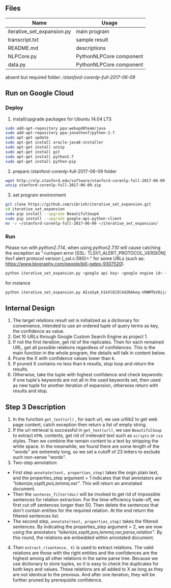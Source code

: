 ## Files
Name | Usage
--- | ---
iterative_set_expansion.py | main program
transcript.txt | sample result
README.md | descriptions
NLPCore.py | PythonNLPCore component
data.py | PythonNLPCore component

absent but required folder:
*/stanford-corenlp-full-2017-06-09*

## Run on Google Cloud
### Deploy
1. install/upgrade packages for Ubuntu 14.04 LTS
```bash
sudo add-apt-repository ppa:webupd8team/java
sudo add-apt-repository ppa:jonathonf/python-2.7
sudo apt-get update
sudo apt-get install oracle-java8-installer
sudo apt-get install unzip
sudo apt-get install git
sudo apt-get install python2.7
sudo apt-get install python-pip
```
2. prepare /stanford-corenlp-full-2017-06-09 folder
```bash
wget http://nlp.stanford.edu/software/stanford-corenlp-full-2017-06-09.zip
unzip stanford-corenlp-full-2017-06-09.zip 
```
3. set program environment
```bash
git clone https://github.com/vibrioh/iterative_set_expansion.git
cd iterative_set_expansion
sudo pip install --upgrade BeautifulSoup4
sudo pip install --upgrade google-api-python-client
mv -v ~/stanford-corenlp-full-2017-06-09 ~/iterative_set_expansion/
```
### Run
Please run with *python2.7.14*, when using *python2.7.10* will cause catching the exception as "<urlopen error [SSL: TLSV1_ALERT_PROTOCOL_VERSION] tlsv1 alert protocol version (_ssl.c:590)>." for some URLs (such as: https://www.biography.com/people/bill-gates-9307520).
```bash
python iterative_set_expansion.py <google api key> <google engine id> <r> <t> <q> <k>
```
for instance
```bash
python iterative_set_expansion.py AIzaSyA_h1kXl0JIC4d2RAkeq-VRWMTbVOijrwA 015239954879085458485:jvjbixbxjiu 4 0.35 "bill gates microsoft" 10
```

## Internal Design
1. The target relations result set is initialized as a dictionary for convenience, intended to use an ordered tuple of query terms as key, the confidence as value.
2. Get 10 URLs through Google Custom Search Engine as project 1.
3. If not the first iteration, get rid of the replicates. Then for each remained URL, get all possible relations regardless of confidences. This is the main function in the whole program, the details will talk in content below.
4. Prune the X with confidence values lower than k.
5. If pruned X contains no less than k results, stop loop and return the results. 
6. Otherwise, take the tuple with highest confidence and check keywords: if one tuple's keywords are not all in the used keywords set, then used as new tuple for another iteration of expansion, otherwise return with results and stop.

## Step 3 Description
1. In the function `get_text(url)` , for each url, we use urllib2 to get web page content, catch exception then return a list of empty string.
2. If the url retrieval is successful in `get_text(url)`, we use `BeautifulSoup` to extract `HTML` contents, get rid of irrelevant text such as `scripts` or `css` styles. Then we combine the remain content to a text by stripping the white space. In the meanwhile, we found there are some length of the "words" are extremely long, so we set a cutoff of 23 letters to exclude such non-sense "words".
3. Two-step annotation:
* First step `annotate(text, properties_step)` takes the orgin plain text, and the properties_step argument = 1 indicates that that annotators are *"tokenize,ssplit,pos,lemma,ner"*. This will return an annotated document.
* Then the `senteces_filter(doc)` will be invoked to get rid of impossible sentences for relation extraction. For the time-efficiency trade-off, we first cut off sentences longer than 50. Then delete the sentences that don't contain entities for the required relation. At the end return the filtered sentences list.
* The second step, `annotate(text, properties_step)` takes the filtered sentences. By indicating the properties_step argument = 2, we are now using the annotators *"tokenize,ssplit,pos,lemma,ner,parse,relation"*. By this round, the relations are embedded within annotated document.
4. Then `extract_r(sentence, X)` is used to extract relations. The valid relations are those with the right entities and the confidences are the highest among all other relations in the same parse tree. Because we use dictionary to store tuples, so it is easy to check the duplicates for both keys and values. These relations are all added to X as long as they are not identical to the previous. And after one iteration, they will be further pruned by prerequisite confidence.
